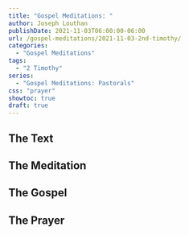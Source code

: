 ```yaml
---
title: "Gospel Meditations: "
author: Joseph Louthan
publishDate: 2021-11-03T06:00:00-06:00
url: /gospel-meditations/2021-11-03-2nd-timothy/
categories:
  - "Gospel Meditations"
tags:
  - "2 Timothy"
series:
  - "Gospel Meditations: Pastorals"
css: "prayer"
showtoc: true
draft: true
---
```


## The Text


## The Meditation


## The Gospel

## The Prayer

<div style="font-variant: small-caps;">

</div>
&nbsp;

```text

```
